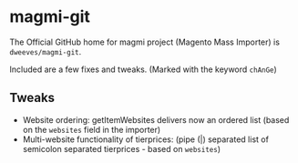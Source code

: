 magmi-git
=========

The Official GitHub home for magmi  project (Magento Mass Importer) is `dweeves/magmi-git`.

Included are a few fixes and tweaks. (Marked with the keyword `chAnGe`)

Tweaks
------

* Website ordering: getItemWebsites delivers now an ordered list (based on the `websites` field in the importer)
* Multi-website functionality of tierprices: (pipe (|) separated list of semicolon separated tierprices - based on `websites`)
